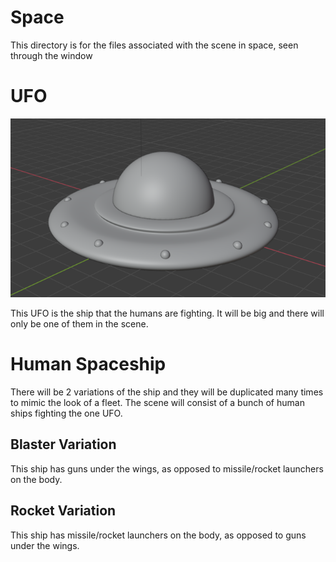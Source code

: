 # Space

This directory is for the files associated with the scene in space, seen through the window

# UFO
![UFO](UFO.png)

This UFO is the ship that the humans are fighting. It will be big and there will only be one of them in the scene.

# Human Spaceship
There will be 2 variations of the ship and they will be duplicated many times to mimic the look of a fleet. The scene will consist of a bunch of human ships fighting the one UFO.

## Blaster Variation

This ship has guns under the wings, as opposed to missile/rocket launchers on the body.

## Rocket Variation

This ship has missile/rocket launchers on the body, as opposed to guns under the wings.
